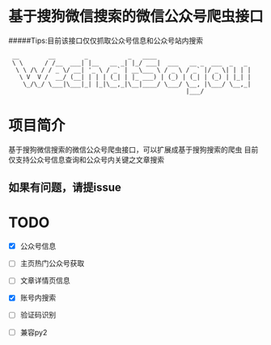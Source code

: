 


基于搜狗微信搜索的微信公众号爬虫接口
===
#####Tips:目前该接口仅仅抓取公众号信息和公众号站内搜索
```
 __        __        _           _   ____
 \ \      / /__  ___| |__   __ _| |_/ ___|  ___   __ _  ___  _   _
  \ \ /\ / / _ \/ __| '_ \ / _` | __\___ \ / _ \ / _` |/ _ \| | | |
   \ V  V /  __/ (__| | | | (_| | |_ ___) | (_) | (_| | (_) | |_| |
    \_/\_/ \___|\___|_| |_|\__,_|\__|____/ \___/ \__, |\___/ \__,_|
                                                 |___/
```

# 项目简介
基于搜狗微信搜索的微信公众号爬虫接口，可以扩展成基于搜狗搜索的爬虫
目前仅支持公众号信息查询和公众号内关键之文章搜索

如果有问题，请提issue
---
# TODO
- [x] 公众号信息
- [ ] 主页热门公众号获取
- [ ] 文章详情页信息
- [x] 账号内搜索
- [ ] 验证码识别
- [ ] 兼容py2


